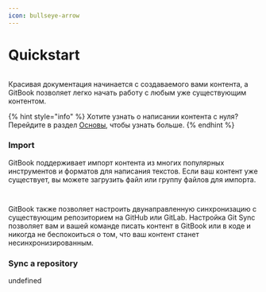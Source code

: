 ```yaml
---
icon: bullseye-arrow
---
```



# Quickstart

<figure><img src="https://gitbookio.github.io/onboarding-template-images/quickstart-hero.png" alt=""><figcaption></figcaption></figure>

Красивая документация начинается с создаваемого вами контента, а GitBook позволяет легко начать работу с любым уже существующим контентом.

{% hint style="info" %}
Хотите узнать о написании контента с нуля? Перейдите в раздел [Основы](https://github.com/GitbookIO/onboarding-template/blob/main/getting-started/broken-reference/README.md), чтобы узнать больше.
{% endhint %}

### Import

GitBook поддерживает импорт контента из многих популярных инструментов и форматов для написания текстов. Если ваш контент уже существует, вы можете загрузить файл или группу файлов для импорта. <figure><img src="https://d1syadtv5cx0g6.cloudfront.net/blog/3518257592-events-and-conferences_20.jpg" alt=""><figcaption></figcaption></figure>









<div data-full-width="false"><figure><img src="https://gitbookio.github.io/onboarding-template-images/quickstart-import.png" alt=""><figcaption></figcaption></figure></div>











GitBook также позволяет настроить двунаправленную синхронизацию с существующим репозиторием на GitHub или GitLab. Настройка Git Sync позволяет вам и вашей команде писать контент в GitBook или в коде и никогда не беспокоиться о том, что ваш контент станет несинхронизированным.

### Sync a repository

undefined

